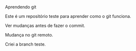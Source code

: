 Aprendendo git

Este é um repositório teste para aprender como o git funciona.

Ver mudanças antes de fazer o commit.

Mudança no git remoto.

Criei a branch teste.
